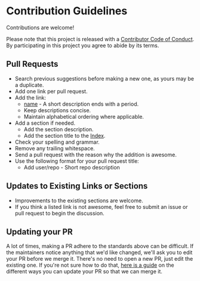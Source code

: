 # Contribution Guidelines

Contributions are welcome!

Please note that this project is released with a
[Contributor Code of Conduct](code-of-conduct.md). By participating in this
project you agree to abide by its terms.

## Pull Requests

- Search previous suggestions before making a new one, as yours may be a duplicate.
- Add one link per pull request.
- Add the link:
  - [name](http://example.com/) - A short description ends with a period.
  - Keep descriptions concise.
  - Maintain alphabetical ordering where applicable.
- Add a section if needed.
  - Add the section description.
  - Add the section title to the [Index](#index).
- Check your spelling and grammar.
- Remove any trailing whitespace.
- Send a pull request with the reason why the addition is awesome.
- Use the following format for your pull request title:
  - Add user/repo - Short repo description

## Updates to Existing Links or Sections

- Improvements to the existing sections are welcome.
- If you think a listed link is not awesome, feel free to submit an issue or pull request to begin the discussion.

## Updating your PR

A lot of times, making a PR adhere to the standards above can be difficult.
If the maintainers notice anything that we'd like changed, we'll ask you to
edit your PR before we merge it. There's no need to open a new PR, just edit
the existing one. If you're not sure how to do that,
[here is a guide](https://github.com/RichardLitt/knowledge/blob/master/github/amending-a-commit-guide.md)
on the different ways you can update your PR so that we can merge it.
